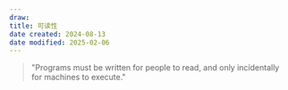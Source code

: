 ```yaml
---
draw:
title: 可读性
date created: 2024-08-13
date modified: 2025-02-06
---
```


> "Programs must be written for people to read, and only incidentally for machines to execute."
